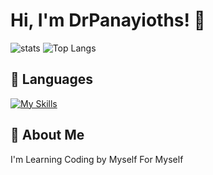 # Hi, I'm DrPanayioths! 👋


![stats](https://drpanayiotprivatestatscode523116.vercel.app/api?theme=radical&username=drpanayioths&show_icons=true)
![Top Langs](https://drpanayiotprivatestatscode523116.vercel.app/api/top-langs/?username=drpanayioths&layout=compact&theme=radical)


## 🚀 Languages

[![My Skills](https://skillicons.dev/icons?i=cs,html,css,js)](https://skillicons.dev)





## 🚀 About Me
I'm Learning Coding by Myself For Myself

